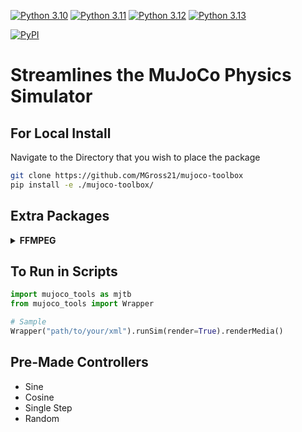 [![Python 3.10](https://github.com/MGross21/mujoco-toolbox/actions/workflows/ci.yml/badge.svg?branch=main&event=push&matrix=python-version=3.10)](https://github.com/MGross21/mujoco-toolbox/actions/workflows/ci.yml)  [![Python 3.11](https://github.com/MGross21/mujoco-toolbox/actions/workflows/ci.yml/badge.svg?branch=main&event=push&matrix=python-version=3.11)](https://github.com/MGross21/mujoco-toolbox/actions/workflows/ci.yml)    [![Python 3.12](https://github.com/MGross21/mujoco-toolbox/actions/workflows/ci.yml/badge.svg?branch=main&event=push&matrix=python-version=3.12)](https://github.com/MGross21/mujoco-toolbox/actions/workflows/ci.yml)  [![Python 3.13](https://github.com/MGross21/mujoco-toolbox/actions/workflows/ci.yml/badge.svg?branch=main&event=push&matrix=python-version=3.13)](https://github.com/MGross21/mujoco-toolbox/actions/workflows/ci.yml)

[![PyPI](https://github.com/MGross21/mujoco-toolbox/actions/workflows/publish.yml/badge.svg)](https://github.com/MGross21/mujoco-toolbox/actions/workflows/publish.yml)

# Streamlines the MuJoCo Physics Simulator

## For Local Install

Navigate to the Directory that you wish to place the package

```bash
git clone https://github.com/MGross21/mujoco-toolbox
pip install -e ./mujoco-toolbox/
```

## Extra Packages

<details>
<summary><b>FFMPEG</b></summary>

</br>

*Required for [mediapy](https://google.github.io/mediapy/mediapy.html) dependency*

**Windows**

```bash
winget install ffmpeg
ffmpeg -version
```

**Linux**

```bash
sudo apt update && sudo apt install ffmpeg
ffmpeg -version
```

**MacOS**

*Using Homebrew*

```bash
brew install ffmpeg
ffmpeg -version
```

*Using MacPorts*

```bash
sudo port install ffmpeg
ffmpeg -version
```

</details>

## To Run in Scripts

```python
import mujoco_tools as mjtb
from mujoco_tools import Wrapper

# Sample
Wrapper("path/to/your/xml").runSim(render=True).renderMedia()
```

## Pre-Made Controllers

* Sine
* Cosine
* Single Step
* Random
